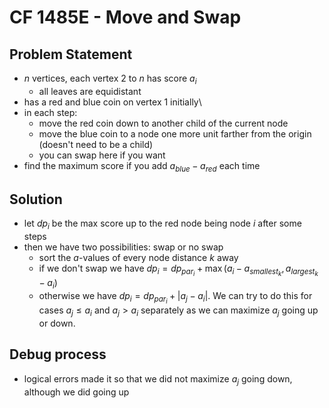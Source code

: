 # CF 1485E - Move and Swap
## Problem Statement
- $n$ vertices, each vertex 2 to $n$ has score $a_i$
	- all leaves are equidistant
- has a red and blue coin on vertex 1 initially\
- in each step:
	- move the red coin down to another child of the current node
	- move the blue coin to a node one more unit farther from the origin (doesn't need to be a child)
	- you can swap here if you want
- find the maximum score if you add $a_{blue}-a_{red}$ each time
## Solution
- let $dp_{i}$ be the max score up to the red node being node $i$ after some steps
- then we have two possibilities: swap or no swap
	- sort the $a$-values of every node distance $k$ away
	- if we don't swap we have $dp_i = dp_{par_{i}}+\max(a_i-a_{smallest_k}, a_{largest_k}-a_i)$
	- otherwise we have $dp_i = dp_{par_i}+|a_j-a_i|$. We can try to do this for cases $a_j \leq a_i$ and $a_j > a_i$ separately as we can maximize $a_j$ going up or down.
## Debug process
- logical errors made it so that we did not maximize $a_j$ going down, although we did going up